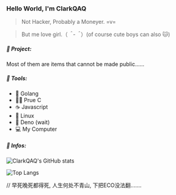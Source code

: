 ### Hello World, I'm ClarkQAQ 



> Not Hacker, Probably a Moneyer.  =v=

> But me love girl.（*＾-＾*）(of course cute boys can also 🐱)



##### 🚩 Project:

Most of them are items that cannot be made public......



##### 🔨 Tools:

- 🐹 Golang
- 👨‍🦲 Prue C
-  ☕  Javascript
- 🐧 Linux
- 🦒 Deno (wait)
- 💻  My Computer 

##### 🤕 Infos:

![ClarkQAQ's GitHub stats](https://github-readme-stats.vercel.app/api?username=clarkqaq&show_icons=true&bg_color=30,e96443,904e95&title_color=fff&text_color=fff&icon_color=fff)

![Top Langs](https://github-readme-stats.vercel.app/api/top-langs/?username=clarkqaq&layout=compact)

// 早死晚死都得死, 人生何处不青山, 下把ECO没法翻.......
